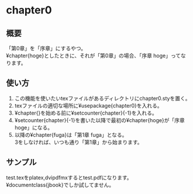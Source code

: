 # chapter0
## 概要
「第0章」を「序章」にするやつ。  
¥chapter{hoge}としたときに、それが「第0章」の場合、「序章 hoge」ってなります。  

## 使い方
1. この機能を使いたいtexファイルがあるディレクトリにchapter0.styを置く。
2. texファイルの適切な場所に¥usepackage{chapter0}を入れる。
3. ¥chapter{}を始める前に¥setcounter{chapter}{-1}を入れる。
4. ¥setcounter{chapter}{-1}を書いた以降で最初の¥chapter{hoge}が「序章 hoge」になる。
5. 以降の¥chapter{fuga}は「第1章 fuga」となる。  
3をしなければ、いつも通り「第1章」から始まります。

## サンプル
test.texをplatex,dvipdfmxするとtest.pdfになります。
¥documentclass{jbook}でしか試してません。

